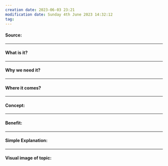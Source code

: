 ```yaml
---
creation date: 2023-06-03 23:21
modification date: Sunday 4th June 2023 14:32:12
tag: 
---
```


#### Source:

-----------------------------------------------------
#### What is it?

-----------------------------------------------------
#### Why we need it?

-----------------------------------------------------
#### Where it comes?

-----------------------------------------------------
#### Concept:

-----------------------------------------------------
#### Benefit:

-----------------------------------------------------
#### Simple Explanation:

-----------------------------------------------------
#### Visual image of topic: